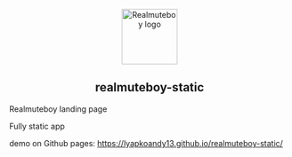 <p align="center"><a href="https://lyapkoandy13.github.io/realmuteboy-static/" target="_blank" rel="noopener noreferrer"><img width="100" src="https://raw.githubusercontent.com/lyapkoandy13/realmuteboy-static/master/static/img/favicon.ico" alt="Realmuteboy logo"></a></p>
<h2 align="center">realmuteboy-static</h2>

Realmuteboy landing page

Fully static app

demo on Github pages: https://lyapkoandy13.github.io/realmuteboy-static/
